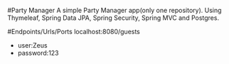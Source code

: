 #Party Manager
A simple Party Manager app(only one repository). 
Using Thymeleaf, Spring Data JPA, Spring Security, Spring MVC and Postgres.

#Endpoints/Urls/Ports
localhost:8080/guests
- user:Zeus
- password:123